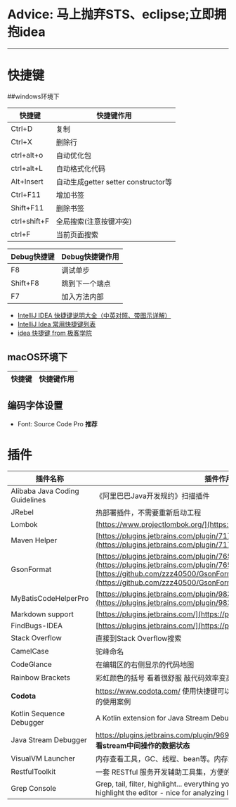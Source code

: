 # Advice: 马上抛弃STS、eclipse;立即拥抱idea 

----

# 快捷键

##windows环境下

| 快捷键 | 快捷键作用|
|--------| ------ |
|Ctrl+D|复制|
|Ctrl+X|删除行|
|ctrl+alt+o|自动优化包|
|ctrl+alt+L|自动格式化代码|
|Alt+Insert|自动生成getter setter constructor等|
|Ctrl+F11|增加书签|
|Shift+F11|删除书签|
|ctrl+shift+F|全局搜索(注意按键冲突)|
|ctrl+F|当前页面搜索|



|Debug快捷键|Debug快捷键作用|
|--------| ------ |
|F8|调试单步|
|Shift+F8|跳到下一个端点|
|F7|加入方法内部|


- [IntelliJ IDEA 快捷键说明大全（中英对照、带图示详解）](https://juejin.im/post/5a90810b6fb9a063606eefe0)
- [IntelliJ Idea 常用快捷键列表](https://blog.csdn.net/childhooders/article/details/4319679)
- [idea 快捷键 from 极客学院](https://wiki.jikexueyuan.com/project/intellij-idea-tutorial/keymap-introduce.html)

## macOS环境下
| 快捷键 | 快捷键作用|
|--------| ------ |

## 编码字体设置

- Font: Source Code Pro **推荐**


# 插件

| 插件名称 | 插件作用|
|--------| ------ |
|Alibaba Java Coding Guidelines|《阿里巴巴Java开发规约》扫描插件|
|JRebel|热部署插件，不需要重新启动工程|
|Lombok|[https://www.projectlombok.org/](https://www.projectlombok.org/)|
|Maven Helper|[https://plugins.jetbrains.com/plugin/7179-maven-helper](https://plugins.jetbrains.com/plugin/7179-maven-helper)|
|GsonFormat|[https://plugins.jetbrains.com/plugin/7654-gsonformat](https://plugins.jetbrains.com/plugin/7654-gsonformat)  [https://github.com/zzz40500/GsonFormat/blob/master/README_CN.md](https://github.com/zzz40500/GsonFormat/blob/master/README_CN.md)|
|MyBatisCodeHelperPro|[https://plugins.jetbrains.com/plugin/9837-mybatiscodehelperpro](https://plugins.jetbrains.com/plugin/9837-mybatiscodehelperpro)|
|Markdown support|[https://plugins.jetbrains.com/](https://plugins.jetbrains.com/)|
|FindBugs-IDEA|[https://plugins.jetbrains.com/](https://plugins.jetbrains.com/)|
|Stack Overflow|直接到Stack Overflow搜索|
|CamelCase|驼峰命名|
|CodeGlance|在编辑区的右侧显示的代码地图|
|Rainbow Brackets|彩虹颜色的括号  看着很舒服 敲代码效率变高 **括号多时有作用**|
|**Codota**|https://www.codota.com/ 使用快捷键可以搜索知名开源项目中该类或者方法的使用案例|
|Kotlin Sequence Debugger|A Kotlin extension for Java Stream Debugger plugin.|
|Java Stream Debugger|https://plugins.jetbrains.com/plugin/9696-java-stream-debugger **可以查看stream中间操作的数据状态**|
|VisualVM Launcher|内存查看工具，GC、线程、bean等。内存溢出什么的，都有迹可循|
|RestfulToolkit|一套 RESTful 服务开发辅助工具集，方便的进行全局接口查找。|
|Grep Console|Grep, tail, filter, highlight... everything you need for a console. Also can highlight the editor - nice for analyzing logs... |
